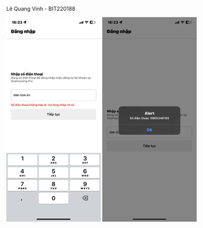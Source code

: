 Lê Quang Vinh - BIT220188
<p align="center">
  <img src="ket-qua-bai6.jpg" alt="ket-qua-bai6.jpg" width="250"/>
  <img src="ket-qua-bai6-2.jpg" alt="ket-qua-bai6-2.jpg" width="250"/>
</p>
